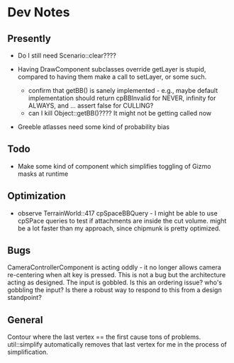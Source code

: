 # Dev Notes

## Presently

- Do I still need Scenario::clear????

- Having DrawComponent subclasses override getLayer is stupid, compared to having them make a call to setLayer, or some such. 
    - confirm that getBB() is sanely implemented - e.g., maybe default implementation should return cpBBInvalid for NEVER, infinity for ALWAYS, and ... assert false for CULLING?
    - can I kill Object::getBB()???? It might not be getting called now

- Greeble atlasses need some kind of probability bias

## Todo

- Make some kind of component which simplifies toggling of Gizmo masks at runtime

## Optimization 
- observe TerrainWorld::417 cpSpaceBBQuery - I might be able to use cpSPace queries to test if attachments are inside the cut volume. might be a lot faster than my approach, since chipmunk is pretty optimized.

## Bugs

CameraControllerComponent is acting oddly - it no longer allows camera re-centering when alt key is pressed.
	This is not a bug but the architecture acting as designed. The input is gobbled.
	Is this an ordering issue? who's gobbling the input?
	Is there a robust way to respond to this from a design standpoint?

## General

Contour where the last vertex == the first cause tons of problems. util::simplify automatically removes that last vertex for me in the process of simplification.
